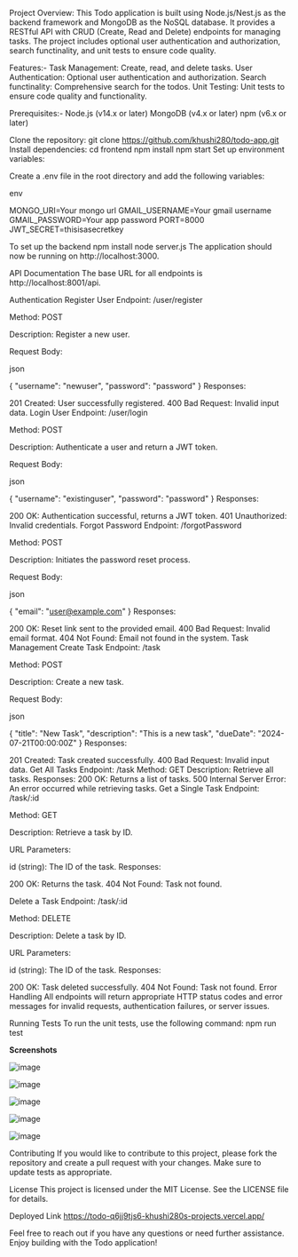 Project Overview:
This Todo application is built using Node.js/Nest.js as the backend framework and MongoDB as the NoSQL database. It provides a RESTful API with CRUD (Create, Read and Delete) endpoints for managing tasks. The project includes optional user authentication and authorization, search functinality, and unit tests to ensure code quality.

Features:-
Task Management: Create, read,  and delete tasks.
User Authentication: Optional user authentication and authorization.
Search functinality: Comprehensive search for the todos.
Unit Testing: Unit tests to ensure code quality and functionality.

Prerequisites:-
Node.js (v14.x or later)
MongoDB (v4.x or later)
npm (v6.x or later)


Clone the repository:
git clone https://github.com/khushi280/todo-app.git
Install dependencies:
cd frontend
npm install
npm start
Set up environment variables:

Create a .env file in the root directory and add the following variables:

env

MONGO_URI=Your mongo url
GMAIL_USERNAME=Your gmail username
GMAIL_PASSWORD=Your app password
PORT=8000
JWT_SECRET=thisisasecretkey

To set up the backend
npm install
node server.js
The application should now be running on http://localhost:3000.

API Documentation
The base URL for all endpoints is http://localhost:8001/api.

Authentication
Register User
Endpoint: /user/register

Method: POST

Description: Register a new user.

Request Body:

json

{
    "username": "newuser",
    "password": "password"
}
Responses:

201 Created: User successfully registered.
400 Bad Request: Invalid input data.
Login User
Endpoint: /user/login

Method: POST

Description: Authenticate a user and return a JWT token.

Request Body:

json

{
    "username": "existinguser",
    "password": "password"
}
Responses:

200 OK: Authentication successful, returns a JWT token.
401 Unauthorized: Invalid credentials.
Forgot Password
Endpoint: /forgotPassword

Method: POST

Description: Initiates the password reset process.

Request Body:

json

{
    "email": "user@example.com"
}
Responses:

200 OK: Reset link sent to the provided email.
400 Bad Request: Invalid email format.
404 Not Found: Email not found in the system.
Task Management
Create Task
Endpoint: /task

Method: POST

Description: Create a new task.

Request Body:

json

{
    "title": "New Task",
    "description": "This is a new task",
    "dueDate": "2024-07-21T00:00:00Z"
}
Responses:

201 Created: Task created successfully.
400 Bad Request: Invalid input data.
Get All Tasks
Endpoint: /task
Method: GET
Description: Retrieve all tasks.
Responses:
200 OK: Returns a list of tasks.
500 Internal Server Error: An error occurred while retrieving tasks.
Get a Single Task
Endpoint: /task/:id

Method: GET

Description: Retrieve a task by ID.

URL Parameters:

id (string): The ID of the task.
Responses:

200 OK: Returns the task.
404 Not Found: Task not found.

Delete a Task
Endpoint: /task/:id

Method: DELETE

Description: Delete a task by ID.

URL Parameters:

id (string): The ID of the task.
Responses:

200 OK: Task deleted successfully.
404 Not Found: Task not found.
Error Handling
All endpoints will return appropriate HTTP status codes and error messages for invalid requests, authentication failures, or server issues.

Running Tests
To run the unit tests, use the following command:
npm run test


**Screenshots**


![image](https://github.com/user-attachments/assets/ad206672-0666-4e54-b26f-2964c9bcfbd9)

![image](https://github.com/user-attachments/assets/6eb8cf3c-b6a9-4955-9a8a-eefe5fe82082)

![image](https://github.com/user-attachments/assets/ed44c256-1605-4004-8e96-f9a38d24be95)

![image](https://github.com/user-attachments/assets/b4063435-6eec-452b-8e42-80de8e3c36b8)

![image](https://github.com/user-attachments/assets/fd8556c0-79bc-4f51-8b0e-8c3a1109c92c)





Contributing
If you would like to contribute to this project, please fork the repository and create a pull request with your changes. Make sure to update tests as appropriate.

License
This project is licensed under the MIT License. See the LICENSE file for details.

Deployed Link
https://todo-q6jj9tjs6-khushi280s-projects.vercel.app/

Feel free to reach out if you have any questions or need further assistance. Enjoy building with the Todo application!
